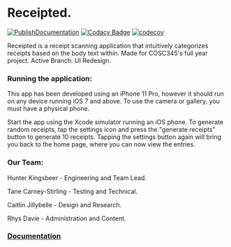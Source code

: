 # Receipted.
[![PublishDocumentation](https://github.com/hunterkingsbeer/345-Project/actions/workflows/swift.yml/badge.svg)](https://github.com/hunterkingsbeer/345-Project/actions/workflows/swift.yml) 
[![Codacy Badge](https://app.codacy.com/project/badge/Grade/f50d2c33986744c68b1372ff88f9b8d6)](https://www.codacy.com/gh/hunterkingsbeer/345-Project/dashboard?utm_source=github.com&amp;utm_medium=referral&amp;utm_content=hunterkingsbeer/345-Project&amp;utm_campaign=Badge_Grade)
[![codecov](https://codecov.io/gh/hunterkingsbeer/345-Project/branch/main/graph/badge.svg?token=D8BWFYEIIN)](https://codecov.io/gh/tane123/345-Project)

Receipted is a receipt scanning application that intuitively categorizes receipts based on the body text within. 
Made for COSC345's full year project. 
Active Branch: UI Redesign.

### Running the application:
This app has been developed using an iPhone 11 Pro, however it should run on any device running iOS 7 and above.
To use the camera or gallery, you must have a physical phone.

Start the app using the Xcode simulator running an iOS phone.
To generate random receipts, tap the settings icon and press the "generate receipts" button to generate 10 receipts. Tapping the settings button again will bring you back to the home page, where you can now view the entries.

### Our Team:
Hunter Kingsbeer - Engineering and Team Lead.

Tane Carney-Stirling - Testing and Technical.

Caitlin Jillybelle - Design and Research.

Rhys Davie - Administration and Content.

### [Documentation](https://hunterkingsbeer.github.io/345-Project/index.html)
